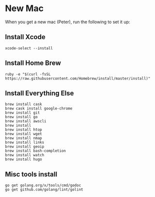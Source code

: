 # New Mac

When you get a new mac (Peter), run the following to set it up:

## Install Xcode
```xcode-select --install```

## Install Home Brew
```ruby -e "$(curl -fsSL https://raw.githubusercontent.com/Homebrew/install/master/install)"```

## Install Everything Else
```
brew install cask
brew cask install google-chrome
brew install git
brew install go
brew install awscli
brew install
brew install htop
brew install wget
brew install nmap
brew install links
brew install geoip
brew install bash-completion
brew install watch
brew install hugo
```

## Misc tools install
```
go get golang.org/x/tools/cmd/godoc
go get github.com/golang/lint/golint
```
